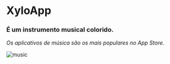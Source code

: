 # XyloApp


<b><h3> É um instrumento musical colorido.</b></h3>
<i>Os aplicativos de música são os mais populares no App Store.</i>

![music](https://user-images.githubusercontent.com/21979174/99107634-ea521e00-25c4-11eb-823b-ca1d7e5f4fef.png)
